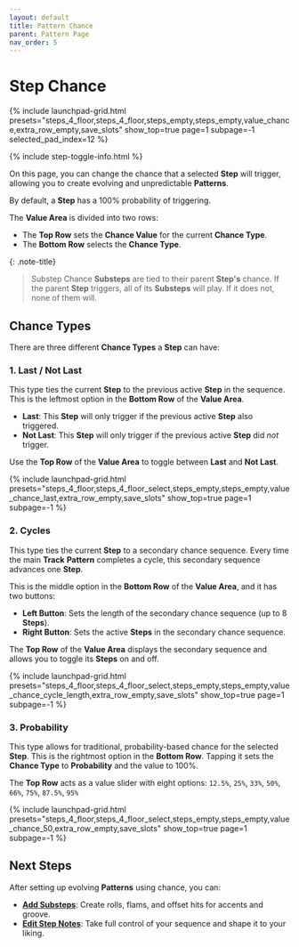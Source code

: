 ```yaml
---
layout: default
title: Pattern Chance
parent: Pattern Page
nav_order: 5
---
```

# Step Chance

{% include launchpad-grid.html presets="steps_4_floor,steps_4_floor,steps_empty,steps_empty,value_chance,extra_row_empty,save_slots" show_top=true page=1 subpage=-1 selected_pad_index=12 %}

{% include step-toggle-info.html %}

On this page, you can change the chance that a selected **Step** will trigger, allowing you to create evolving and unpredictable **Patterns**.

By default, a **Step** has a 100% probability of triggering.

The **Value Area** is divided into two rows:

- The **Top Row** sets the **Chance Value** for the current **Chance Type**.
- The **Bottom Row** selects the **Chance Type**.

{: .note-title}
> Substep Chance
> **Substeps** are tied to their parent **Step's** chance. If the parent **Step** triggers, all of its **Substeps** will play. If it does not, none of them will.

## Chance Types

There are three different **Chance Types** a **Step** can have:

### 1. Last / Not Last

This type ties the current **Step** to the previous active **Step** in the sequence. This is the leftmost option in the **Bottom Row** of the **Value Area**.

- **Last**: This **Step** will only trigger if the previous active **Step** also triggered.
- **Not Last**: This **Step** will only trigger if the previous active **Step** did *not* trigger.

Use the **Top Row** of the **Value Area** to toggle between **Last** and **Not Last**.

{% include launchpad-grid.html presets="steps_4_floor,steps_4_floor_select,steps_empty,steps_empty,value_chance_last,extra_row_empty,save_slots" show_top=true page=1 subpage=-1 %}

### 2. Cycles

This type ties the current **Step** to a secondary chance sequence. Every time the main **Track** **Pattern** completes a cycle, this secondary sequence advances one **Step**.

This is the middle option in the **Bottom Row** of the **Value Area**, and it has two buttons:

- **Left Button**: Sets the length of the secondary chance sequence (up to 8 **Steps**).
- **Right Button**: Sets the active **Steps** in the secondary chance sequence.

The **Top Row** of the **Value Area** displays the secondary sequence and allows you to toggle its **Steps** on and off.

{% include launchpad-grid.html presets="steps_4_floor,steps_4_floor_select,steps_empty,steps_empty,value_chance_cycle_length,extra_row_empty,save_slots" show_top=true page=1 subpage=-1 %}

### 3. Probability

This type allows for traditional, probability-based chance for the selected **Step**. This is the rightmost option in the **Bottom Row**. Tapping it sets the **Chance Type** to **Probability** and the value to 100%.

The **Top Row** acts as a value slider with eight options:
`12.5%`, `25%`, `33%`, `50%`, `66%`, `75%`, `87.5%`, `95%`

{% include launchpad-grid.html presets="steps_4_floor,steps_4_floor_select,steps_empty,steps_empty,value_chance_50,extra_row_empty,save_slots" show_top=true page=1 subpage=-1 %}

## Next Steps

After setting up evolving **Patterns** using chance, you can:

- **[Add Substeps](pattern-substeps.html)**: Create rolls, flams, and offset hits for accents and groove.
- **[Edit Step Notes](../notes-page/index.html)**: Take full control of your sequence and shape it to your liking.

